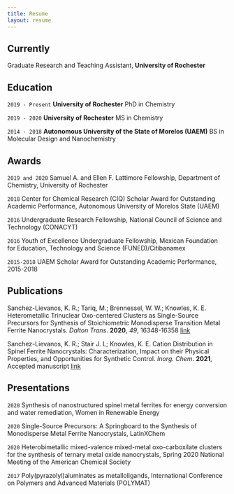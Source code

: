 ```yaml
---
title: Resume
layout: resume
---
```


## Currently

Graduate Research and Teaching Assistant, __University of Rochester__

## Education

`2019 - Present`
__University of Rochester__
PhD in Chemistry

`2019 - 2020`
__University of Rochester__
MS in Chemistry 

`2014 - 2018`
__Autonomous University of the State of Morelos (UAEM)__
BS in Molecular Design and Nanochemistry

## Awards

`2019 and 2020`
Samuel A. and Ellen F. Lattimore Fellowship, Department of Chemistry, University of Rochester

`2018`
Center for Chemical Research (CIQ) Scholar Award for Outstanding Academic Performance, Autonomous University of Morelos State (UAEM)

`2016`
Undergraduate Research Fellowship, National Council of Science and Technology (CONACYT) 

`2016`
Youth of Excellence Undergraduate Fellowship, Mexican Foundation for Education, Technology and Science (FUNED)/Citibanamex

`2015-2018`
UAEM Scholar Award for Outstanding Academic Performance, 2015-2018

## Publications

Sanchez-Lievanos, K. R.; Tariq, M.; Brennessel, W. W.; Knowles, K. E. Heterometallic Trinuclear Oxo-centered Clusters 
as Single-Source Precursors for Synthesis of Stoichiometric Monodisperse Transition Metal Ferrite Nanocrystals. _Dalton Trans_. **2020**, _49_, 16348-16358 [link](https://pubs.rsc.org/en/content/articlelanding/2020/DT/D0DT01369B#!divAbstract)


Sanchez-Lievanos, K. R.; Stair J. L; Knowles, K. E. Cation Distribution in Spinel Ferrite Nanocrystals: Characterization, Impact on their Physical Properties, and Opportunities for Synthetic Control. _Inorg. Chem_. **2021**, Accepted manuscript [link](https://pubs.acs.org/doi/10.1021/acs.inorgchem.1c00040)

<!-- A list is also available [online](https://scholar.google.co.uk/citations?user=LTOTl0YAAAAJ) -->

## Presentations

`2020`
Synthesis of nanostructured spinel metal ferrites for energy conversion and water remediation, Women in Renewable Energy

`2020`
Single-Source Precursors: A Springboard to the Synthesis of Monodisperse Metal Ferrite Nanocrystals, LatinXChem

`2020`
Heterobimetallic mixed-valence mixed-metal oxo-carboxilate clusters for the synthesis of ternary metal oxide nanocrystals, Spring 2020 
National Meeting of the American Chemical Society

`2017`
Poly(pyrazolyl)aluminates as metalloligands, International Conference on Polymers and Advanced Materials (POLYMAT)




